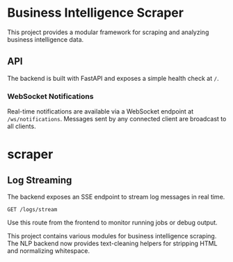 # Business Intelligence Scraper

This project provides a modular framework for scraping and analyzing business intelligence data.

## API

The backend is built with FastAPI and exposes a simple health check at `/`.

### WebSocket Notifications

Real-time notifications are available via a WebSocket endpoint at `/ws/notifications`. Messages sent by any connected client are broadcast to all clients.

# scraper

## Log Streaming

The backend exposes an SSE endpoint to stream log messages in real time.

```
GET /logs/stream
```

Use this route from the frontend to monitor running jobs or debug output.

This project contains various modules for business intelligence scraping.
The NLP backend now provides text-cleaning helpers for stripping HTML and
normalizing whitespace.
